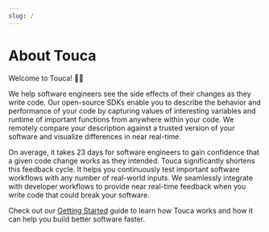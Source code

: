 ```yaml
---
slug: /
---
```


# About Touca

Welcome to Touca! 👋🏼

We help software engineers see the side effects of their changes as they write
code. Our open-source SDKs enable you to describe the behavior and performance
of your code by capturing values of interesting variables and runtime of
important functions from anywhere within your code. We remotely compare your
description against a trusted version of your software and visualize differences
in near real-time.

On average, it takes 23 days for software engineers to gain confidence that a
given code change works as they intended. Touca significantly shortens this
feedback cycle. It helps you continuously test important software workflows with
any number of real-world inputs. We seamlessly integrate with developer
workflows to provide near real-time feedback when you write code that could
break your software.

Check out our [Getting Started](basics/quickstart) guide to learn how Touca
works and how it can help you build better software faster.
